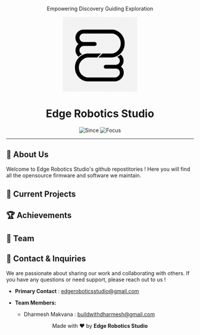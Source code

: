 <p align="center">
  Empowering Discovery Guiding Exploration
</p>

<p align="center">
   <img src="logo.png" alt="Organization Logo" width="200"/>
</p>

<h1 align="center">
    Edge Robotics Studio
</h1>

<p align="center">
  <img src="https://img.shields.io/badge/Since-2025-blue" alt="Since"/>
  <img src="https://img.shields.io/badge/Focus-Robotics-green" alt="Focus"/>
</p>

---

## 🤖 About Us

Welcome to Edge Robotics Studio's github repostitories ! Here you will find all the opensource firmware and software we maintain.

## 🚀 Current Projects  

## 🏆 Achievements 

## 👥 Team 

## 📧 Contact & Inquiries

We are passionate about sharing our work and collaborating with others. If you have any questions or need support, please reach out to us !

- **Primary Contact** : edgeroboticsstudio@gmail.com

- **Team Members:**
   - Dharmesh Makvana : buildwithdharmesh@gmail.com

<p align="center">
  Made with ❤️ by <b> Edge Robotics Studio </b>
</p>
